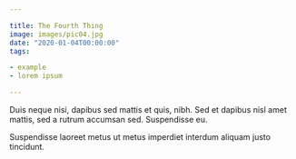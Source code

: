 ```yaml
---

title: The Fourth Thing
image: images/pic04.jpg
date: "2020-01-04T00:00:00"
tags:

- example
- lorem ipsum

---
```


Duis neque nisi, dapibus sed mattis et quis, nibh. Sed et dapibus nisl amet
mattis, sed a rutrum accumsan sed. Suspendisse eu.

<!-- more -->

Suspendisse laoreet metus ut metus imperdiet interdum aliquam justo tincidunt.
